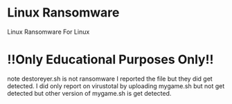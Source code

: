 # Linux Ransomware
Linux Ransomware For Linux
# !!Only Educational Purposes Only!!
note destoreyer.sh is not ransomware
I reported the file but they did get detected. 
I did only report on virustotal by uploading mygame.sh 
but not get detected but other version of mygame.sh is get detected.
